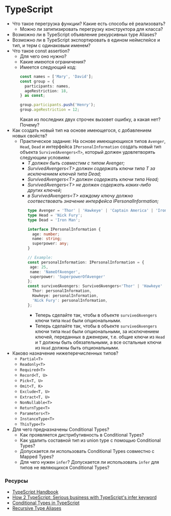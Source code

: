 # TypeScript

* Что такое перегрузка функции? Какие есть способы её реализовать?
  * Можно ли затипизировать перегрузку конструктора для класса?
* Возможно ли в TypeScript объявление рекурсивных type Aliases?
* Возможно ли в TypeScript экспортировать в едином неймспейсе и тип, и терм с одинаковым именем?
* Что такое const assertion?
  * Для чего оно нужно?
  * Какие имеются ограничения?
  * Имеется следующий код:
    ```typescript
    const names = ['Mary', 'David'];
    const group = {
      participants: names,
      ageRestriction: 18,
    } as const;

    group.participants.push('Henry');
    group.ageRestriction = 12;
    ```
    Какая из последних двух строчек вызовет ошибку, а какая нет? Почему?
* Как создать новый тип на основе имеющегося, с добавлением новых свойств?
  * Практическое задание: На основе имеющеющихся типов `Avenger`, `Head`, `Dead` и интерфейса `IPersonalInformation` создать новый тип объекта `SurvivedAvengers<T>`, который должен удовлетворять следующим условиям:
    * _T должен быть совместим с типом Avenger;_
    * _SurvivedAvengers\<T> должен содержать ключи типа T за исключением ключей типа Dead;_
    * _SurvivedAvengers\<T> должен содержать ключи типа Head;_
    * _SurvivedAvengers\<T> не должен содержать каких-либо других ключей;_
    * _в SurvivedAvengers\<T> каждому ключу должно соотвествовать значение интерфейса IPersonalInformation;_
      ```typescript
      type Avenger = 'Thor' | 'Hawkeye' | 'Captain America' | 'Iron Man' | 'Dr. Strange' | 'Nick Fury';
      type Head = 'Nick Fury';
      type Dead = 'Iron Man';

      interface IPersonalInformation {
        age: number;
        name: string;
        superpower: any;
      }

      // Example:
      const personalInformation: IPersonalInformation = {
       age: 25,
       name: 'NameOfAvenger',
       superpower: 'SuperpowerOfAvenger'
      };
      const survivedAvengers: SurvivedAvengers<'Thor' | 'Hawkeye' | 'Iron Man'> = { 
        Thor: personalInformation, 
        Hawkeye: personalInformation, 
        'Nick Fury': personalInformation,
      };
      ```
      * Теперь сделайте так, чтобы в объекте `survivedAvengers` ключи типа `Head` были опциональными.
      * Теперь сделайте так, чтобы в объекте `survivedAvengers` ключи типа `Head` были опциональными, за исключением ключей, переданных в дженерик, т.е. общие ключи из `Head` и `T` должны быть обязательными, а все остальные ключи из `Head` должны быть опциональными.
* Каково назначение нижеперечисленных типов?
  * `Partial<T>`
  * `Readonly<T>`
  * `Required<T>`
  * `Record<T, U>`
  * `Pick<T, U>`
  * `Omit<T, K>`
  * `Exclude<T, U>`
  * `Extract<T, U>`
  * `NonNullable<T>`
  * `ReturnType<T>`
  * `Parameters<T>`
  * `InstanceType<T>`
  * `ThisType<T>`
* Для чего предназначены Conditional Types?
  * Как проявляется дистрибутивность в Conditional Types?
  * Как удалить составной тип из union type с помощью Conditional Types?
  * Допускается ли использовать Conditional Types совместно с Mapped Types?
  * Для чего нужен `infer`? Допускается ли использовать `infer` для типов не являющихся Conditional Types?

### Ресурсы

* [TypeScript Handbook](https://www.typescriptlang.org/docs/handbook/advanced-types.html)
* [How 2 TypeScript: Serious business with TypeScript's infer keyword](https://dev.to/miracleblue/how-2-typescript-serious-business-with-typescripts-infer-keyword-40i5)
* [Conditional Types in TypeScript](https://mariusschulz.com/blog/conditional-types-in-typescript)
* [Recursive Type Aliases](https://dev.to/busypeoples/notes-on-typescript-recursive-types-and-immutability-5ck1)
